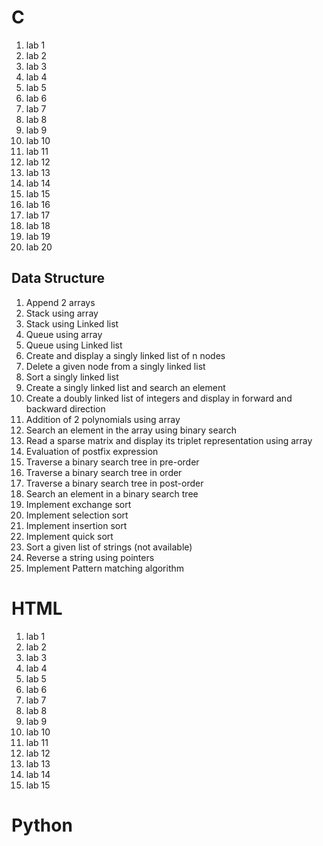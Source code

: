 # C

1. lab 1
2. lab 2
3. lab 3
4. lab 4
5. lab 5
6. lab 6
7. lab 7
8. lab 8
9. lab 9
10. lab 10
11. lab 11
12. lab 12
13. lab 13
14. lab 14
15. lab 15
16. lab 16
17. lab 17
18. lab 18
19. lab 19
20. lab 20

## Data Structure

1. Append 2 arrays
2. Stack using array
3. Stack using Linked list
4. Queue using array
5. Queue using Linked list
6. Create and display a singly linked list of n nodes
7. Delete a given node from a singly linked list
8. Sort a singly linked list
9. Create a singly linked list and search an element
10. Create a doubly linked list of integers and display in forward and backward direction
11. Addition of 2 polynomials using array
12. Search an element in the array using binary search
13. Read a sparse matrix and display its triplet representation using array 
14. Evaluation of postfix expression
15. Traverse a binary search tree in pre-order
16. Traverse a binary search tree in order
17. Traverse a binary search tree in post-order
18. Search an element in a binary search tree
19. Implement exchange sort
20. Implement selection sort
21. Implement insertion sort
22. Implement quick sort
23. Sort a given list of strings (not available)
24. Reverse a string using pointers
25. Implement Pattern matching algorithm

# HTML

1. lab 1
2. lab 2
3. lab 3
4. lab 4
5. lab 5
6. lab 6
7. lab 7
8. lab 8
9. lab 9
10. lab 10
11. lab 11
12. lab 12
13. lab 13
14. lab 14
15. lab 15

# Python


